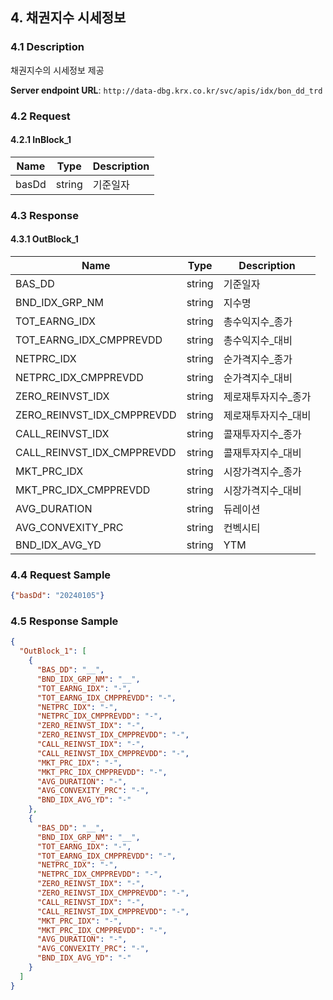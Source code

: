 ## 4. 채권지수 시세정보

### 4.1 Description
채권지수의 시세정보 제공

**Server endpoint URL**: `http://data-dbg.krx.co.kr/svc/apis/idx/bon_dd_trd`

### 4.2 Request

#### 4.2.1 InBlock_1
| Name   | Type   | Description |
|--------|--------|-------------|
| basDd  | string | 기준일자    |

### 4.3 Response

#### 4.3.1 OutBlock_1
| Name                      | Type   | Description           |
|---------------------------|--------|-----------------------|
| BAS_DD                    | string | 기준일자              |
| BND_IDX_GRP_NM            | string | 지수명                |
| TOT_EARNG_IDX             | string | 총수익지수_종가       |
| TOT_EARNG_IDX_CMPPREVDD   | string | 총수익지수_대비       |
| NETPRC_IDX                | string | 순가격지수_종가       |
| NETPRC_IDX_CMPPREVDD      | string | 순가격지수_대비       |
| ZERO_REINVST_IDX          | string | 제로재투자지수_종가   |
| ZERO_REINVST_IDX_CMPPREVDD| string | 제로재투자지수_대비   |
| CALL_REINVST_IDX          | string | 콜재투자지수_종가     |
| CALL_REINVST_IDX_CMPPREVDD| string | 콜재투자지수_대비     |
| MKT_PRC_IDX               | string | 시장가격지수_종가     |
| MKT_PRC_IDX_CMPPREVDD     | string | 시장가격지수_대비     |
| AVG_DURATION              | string | 듀레이션              |
| AVG_CONVEXITY_PRC         | string | 컨벡시티              |
| BND_IDX_AVG_YD            | string | YTM                   |

### 4.4 Request Sample
```json
{"basDd": "20240105"}
```

### 4.5 Response Sample
```json
{
  "OutBlock_1": [
    {
      "BAS_DD": "__",
      "BND_IDX_GRP_NM": "__",
      "TOT_EARNG_IDX": "-",
      "TOT_EARNG_IDX_CMPPREVDD": "-",
      "NETPRC_IDX": "-",
      "NETPRC_IDX_CMPPREVDD": "-",
      "ZERO_REINVST_IDX": "-",
      "ZERO_REINVST_IDX_CMPPREVDD": "-",
      "CALL_REINVST_IDX": "-",
      "CALL_REINVST_IDX_CMPPREVDD": "-",
      "MKT_PRC_IDX": "-",
      "MKT_PRC_IDX_CMPPREVDD": "-",
      "AVG_DURATION": "-",
      "AVG_CONVEXITY_PRC": "-",
      "BND_IDX_AVG_YD": "-"
    },
    {
      "BAS_DD": "__",
      "BND_IDX_GRP_NM": "__",
      "TOT_EARNG_IDX": "-",
      "TOT_EARNG_IDX_CMPPREVDD": "-",
      "NETPRC_IDX": "-",
      "NETPRC_IDX_CMPPREVDD": "-",
      "ZERO_REINVST_IDX": "-",
      "ZERO_REINVST_IDX_CMPPREVDD": "-",
      "CALL_REINVST_IDX": "-",
      "CALL_REINVST_IDX_CMPPREVDD": "-",
      "MKT_PRC_IDX": "-",
      "MKT_PRC_IDX_CMPPREVDD": "-",
      "AVG_DURATION": "-",
      "AVG_CONVEXITY_PRC": "-",
      "BND_IDX_AVG_YD": "-"
    }
  ]
}
```

